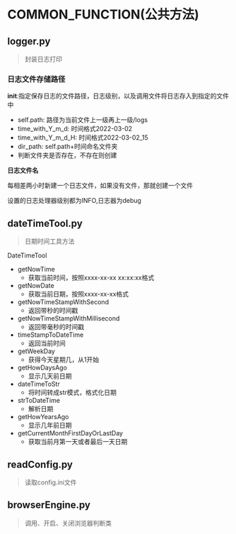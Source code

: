 # COMMON_FUNCTION(公共方法)
## logger.py
> 封装日志打印
### 日志文件存储路径
**__init__**:指定保存日志的文件路径，日志级别，以及调用文件将日志存入到指定的文件中
  
- self.path:  路径为当前文件上一级再上一级/logs
- time_with_Y_m_d: 时间格式2022-03-02
- time_with_Y_m_d_H: 时间格式2022-03-02_15
- dir_path: self.path+时间命名文件夹
- 判断文件夹是否存在，不存在则创建

**日志文件名**

每相差两小时新建一个日志文件，如果没有文件，那就创建一个文件

设置的日志处理器级别都为INFO,日志器为debug


## dateTimeTool.py
>日期时间工具方法

DateTimeTool
- getNowTime 
  - 获取当前时间，按照xxxx-xx-xx xx:xx:xx格式
- getNowDate 
  - 获取当前日期，按照xxxx-xx-xx格式 
- getNowTimeStampWithSecond 
  - 返回带秒的时间戳 
- getNowTimeStampWithMillisecond 
  - 返回带毫秒的时间戳 
- timeStampToDateTime 
  - 返回当前时间 
- getWeekDay 
  - 获得今天星期几，从1开始 
- getHowDaysAgo 
  - 显示几天前日期 
- dateTimeToStr 
  - 将时间转成str模式，格式化日期 
- strToDateTime 
  - 解析日期 
- getHowYearsAgo 
  - 显示几年前日期 
- getCurrentMonthFirstDayOrLastDay 
  - 获取当前月第一天或者最后一天日期


## readConfig.py
>读取config.ini文件

## browserEngine.py
>调用、开启、关闭浏览器判断类

